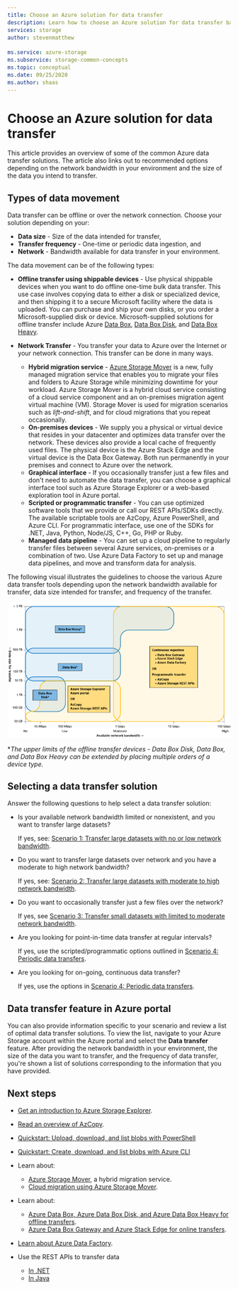 ```yaml
---
title: Choose an Azure solution for data transfer
description: Learn how to choose an Azure solution for data transfer based on data sizes and available network bandwidth in your environment.
services: storage
author: stevenmatthew

ms.service: azure-storage
ms.subservice: storage-common-concepts
ms.topic: conceptual
ms.date: 09/25/2020
ms.author: shaas
---
```


<!--
10/26/23: 100 (869/0)
Prev score: 87 (850/8)
-->

# Choose an Azure solution for data transfer

This article provides an overview of some of the common Azure data transfer solutions. The article also links out to recommended options depending on the network bandwidth in your environment and the size of the data you intend to transfer.

## Types of data movement

Data transfer can be offline or over the network connection. Choose your solution depending on your:

- **Data size** - Size of the data intended for transfer,
- **Transfer frequency** - One-time or periodic data ingestion, and
- **Network** - Bandwidth available for data transfer in your environment.

The data movement can be of the following types:

- **Offline transfer using shippable devices** - Use physical shippable devices when you want to do offline one-time bulk data transfer. This use case involves copying data to either a disk or specialized device, and then shipping it to a secure Microsoft facility where the data is uploaded. You can purchase and ship your own disks, or you order a Microsoft-supplied disk or device. Microsoft-supplied solutions for offline transfer include Azure [Data Box](../../databox/data-box-overview.md), [Data Box Disk](../../databox/data-box-disk-overview.md), and [Data Box Heavy](../../databox/data-box-heavy-overview.md).

- **Network Transfer** - You transfer your data to Azure over the Internet or your network connection. This transfer can be done in many ways.

  - **Hybrid migration service** - [Azure Storage Mover](../../storage-mover/service-overview.md) is a new, fully managed migration service that enables you to migrate your files and folders to Azure Storage while minimizing downtime for your workload. Azure Storage Mover is a hybrid cloud service consisting of a cloud service component and an on-premises migration agent virtual machine (VM). Storage Mover is used for migration scenarios such as *lift-and-shift*, and for cloud migrations that you repeat occasionally.
  - **On-premises devices** - We supply you a physical or virtual device that resides in your datacenter and optimizes data transfer over the network. These devices also provide a local cache of frequently used files. The physical device is the Azure Stack Edge and the virtual device is the Data Box Gateway. Both run permanently in your premises and connect to Azure over the network.
  - **Graphical interface** - If you occasionally transfer just a few files and don't need to automate the data transfer, you can choose a graphical interface tool such as Azure Storage Explorer or a web-based exploration tool in Azure portal.
  - **Scripted or programmatic transfer** - You can use optimized software tools that we provide or call our REST APIs/SDKs directly. The available scriptable tools are AzCopy, Azure PowerShell, and Azure CLI. For programmatic interface, use one of the SDKs for .NET, Java, Python, Node/JS, C++, Go, PHP or Ruby.
  - **Managed data pipeline** - You can set up a cloud pipeline to regularly transfer files between several Azure services, on-premises or a combination of two. Use Azure Data Factory to set up and manage data pipelines, and move and transform data for analysis.

The following visual illustrates the guidelines to choose the various Azure data transfer tools depending upon the network bandwidth available for transfer, data size intended for transfer, and frequency of the transfer.

![Azure data transfer tools](media/storage-choose-data-transfer-solution/azure-data-transfer-options-3.png)

**The upper limits of the offline transfer devices - Data Box Disk, Data Box, and Data Box Heavy can be extended by placing multiple orders of a device type.*

## Selecting a data transfer solution

Answer the following questions to help select a data transfer solution:

- Is your available network bandwidth limited or nonexistent, and you want to transfer large datasets?

    If yes, see: [Scenario 1: Transfer large datasets with no or low network bandwidth](storage-solution-large-dataset-low-network.md).
- Do you want to transfer large datasets over network and you have a moderate to high network bandwidth?

    If yes, see: [Scenario 2: Transfer large datasets with moderate to high network bandwidth](storage-solution-large-dataset-moderate-high-network.md).
- Do you want to occasionally transfer just a few files over the network?

    If yes, see [Scenario 3: Transfer small datasets with limited to moderate network bandwidth](storage-solution-small-dataset-low-moderate-network.md).
- Are you looking for point-in-time data transfer at regular intervals?

    If yes, use the scripted/programmatic options outlined in [Scenario 4: Periodic data transfers](storage-solution-periodic-data-transfer.md).
- Are you looking for on-going, continuous data transfer?

    If yes, use the options in [Scenario 4: Periodic data transfers](storage-solution-periodic-data-transfer.md).

## Data transfer feature in Azure portal

You can also provide information specific to your scenario and review a list of optimal data transfer solutions. To view the list, navigate to your Azure Storage account within the Azure portal and select the **Data transfer** feature. After providing the network bandwidth in your environment, the size of the data you want to transfer, and the frequency of data transfer, you're shown a list of solutions corresponding to the information that you have provided.

## Next steps

- [Get an introduction to Azure Storage Explorer](https://azure.microsoft.com/resources/videos/introduction-to-microsoft-azure-storage-explorer/).
- [Read an overview of AzCopy](./storage-use-azcopy-v10.md).
- [Quickstart: Upload, download, and list blobs with PowerShell](../blobs/storage-quickstart-blobs-powershell.md)
- [Quickstart: Create, download, and list blobs with Azure CLI](../blobs/storage-quickstart-blobs-cli.md)
- Learn about:
  - [Azure Storage Mover](../../storage-mover/service-overview.md), a hybrid migration service.
  - [Cloud migration using Azure Storage Mover](../../storage-mover/migration-basics.md).
- Learn about:

  - [Azure Data Box, Azure Data Box Disk, and Azure Data Box Heavy for offline transfers](../../databox/index.yml).
  - [Azure Data Box Gateway and Azure Stack Edge for online transfers](../../databox-online/index.yml).

- [Learn about Azure Data Factory](../../data-factory/copy-activity-overview.md).
- Use the REST APIs to transfer data

  - [In .NET](/dotnet/api/overview/azure/storage)
  - [In Java](/java/api/overview/azure/storage)
